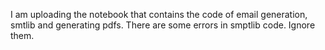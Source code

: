 I am uploading the notebook that contains the code of email generation, smtlib and generating pdfs.
There are some errors in smptlib code. Ignore them.
